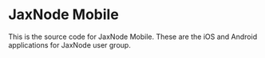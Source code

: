 # JaxNode Mobile

This is the source code for JaxNode Mobile. These are the iOS and Android applications for JaxNode user group.